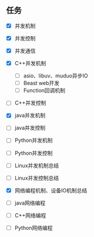 ## 任务
* [x] 并发机制
* [x] 并发控制
* [x] 并发通信

* [x] C++并发机制
  * [ ] asio、libuv、muduo异步IO
  * [ ] Beast web开发
  * [ ] Function回调机制
* [ ] C++并发控制


* [x] java并发机制
* [ ] java并发控制

* [ ] Python并发机制
* [ ] Python并发控制
* [ ] Linux并发机制总结
* [ ] Linux并发控制总结
* [x] 网络编程机制、设备IO机制总结
* [ ] java网络编程
* [ ] C++网络编程
* [ ] Python网络编程